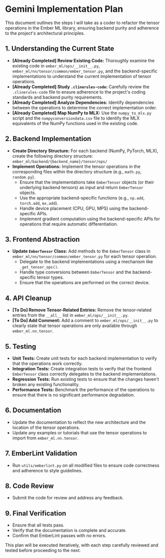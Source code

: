 # Gemini Implementation Plan

This document outlines the steps I will take as a coder to refactor the tensor operations in the Ember ML library, ensuring backend purity and adherence to the project's architectural principles.

## 1. Understanding the Current State

*   **[Already Completed] Review Existing Code:** Thoroughly examine the existing code in `ember_ml/ops/__init__.py`, `ember_ml/nn/tensor/common/ember_tensor.py`, and the backend-specific implementations to understand the current implementation of tensor operations.
*   **[Already Completed] Study `.clinerules-code`:** Carefully review the `.clinerules-code` file to ensure adherence to the project's coding standards and backend purity requirements.
*   **[Already Completed] Analyze Dependencies:** Identify dependencies between the operations to determine the correct implementation order.
*   **[Already Completed] Map NumPy to MLX:** Use the `numpy_to_mlx.py` script and the `numpyconversiondata.csv` file to identify the MLX equivalents of the NumPy functions used in the existing code.

## 2. Backend Implementation

*   **Create Directory Structure:** For each backend (NumPy, PyTorch, MLX), create the following directory structure:
    `ember_ml/backend/{backend_name}/tensor/ops/`
*   **Implement Operations:** Implement the tensor operations in the corresponding files within the directory structure (e.g., `math.py`, `random.py`).
    *   Ensure that the implementations take `EmberTensor` objects (or their underlying backend tensors) as input and return `EmberTensor` objects.
    *   Use the appropriate backend-specific functions (e.g., `np.add`, `torch.add`, `mx.add`).
    *   Handle device placement (CPU, GPU, MPS) using the backend-specific APIs.
    *   Implement gradient computation using the backend-specific APIs for operations that require automatic differentiation.

## 3. Frontend Abstraction

*   **Update `EmberTensor` Class:** Add methods to the `EmberTensor` class in `ember_ml/nn/tensor/common/ember_tensor.py` for each tensor operation.
    *   Delegate to the backend implementations using a mechanism like `_get_tensor_ops()`.
    *   Handle type conversions between `EmberTensor` and the backend-specific tensor types.
    *   Ensure that the operations are performed on the correct device.

## 4. API Cleanup

*   **[To Do] Remove Tensor-Related Entries:** Remove the tensor-related entries from the `__all__` list in `ember_ml/ops/__init__.py`.
*   **[To Do] Add Comment:** Add a comment to `ember_ml/ops/__init__.py` to clearly state that tensor operations are only available through `ember_ml.nn.tensor`.

## 5. Testing

*   **Unit Tests:** Create unit tests for each backend implementation to verify that the operations work correctly.
*   **Integration Tests:** Create integration tests to verify that the frontend `EmberTensor` class correctly delegates to the backend implementations.
*   **Regression Tests:** Run existing tests to ensure that the changes haven't broken any existing functionality.
*   **Performance Tests:** Benchmark the performance of the operations to ensure that there is no significant performance degradation.

## 6. Documentation

*   Update the documentation to reflect the new architecture and the location of the tensor operations.
*   Update any examples or tutorials that use the tensor operations to import from `ember_ml.nn.tensor`.

## 7. EmberLint Validation

*   Run `utils/emberlint.py` on all modified files to ensure code correctness and adherence to style guidelines.

## 8. Code Review

*   Submit the code for review and address any feedback.

## 9. Final Verification

*   Ensure that all tests pass.
*   Verify that the documentation is complete and accurate.
*   Confirm that EmberLint passes with no errors.

This plan will be executed iteratively, with each step carefully reviewed and tested before proceeding to the next.